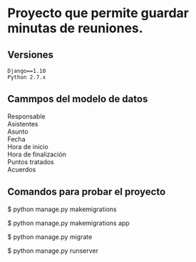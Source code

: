 # Proyecto que permite guardar minutas de reuniones.

## Versiones
```
Django==1.10
Python 2.7.x
```

## Cammpos del modelo de datos

Responsable<br />
Asistentes<br />
Asunto<br />
Fecha<br />
Hora de inicio<br />
Hora de finalización<br />
Puntos tratados<br />
Acuerdos<br />

## Comandos para probar el proyecto

$ python manage.py makemigrations

$ python manage.py makemigrations app

$ python manage.py migrate

$ python manage.py runserver

